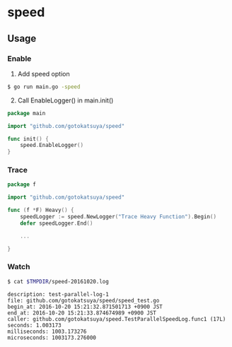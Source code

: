 # speed

## Usage

### Enable

1. Add speed option

```bash
$ go run main.go -speed
```

2. Call EnableLogger() in main.init()

```go
package main

import "github.com/gotokatsuya/speed"

func init() {
    speed.EnableLogger()
}
```


### Trace

```go
package f

import "github.com/gotokatsuya/speed"

func (f *F) Heavy() {
    speedLogger := speed.NewLogger("Trace Heavy Function").Begin()
    defer speedLogger.End()

    ...

}
```


### Watch

```bash
$ cat $TMPDIR/speed-20161020.log 
```

```
description: test-parallel-log-1	
file: github.com/gotokatsuya/speed/speed_test.go
begin_at: 2016-10-20 15:21:32.871501713 +0900 JST
end_at: 2016-10-20 15:21:33.874674989 +0900 JST
caller: github.com/gotokatsuya/speed.TestParallelSpeedLog.func1 (17L)
seconds: 1.003173
milliseconds: 1003.173276
microseconds: 1003173.276000
```

